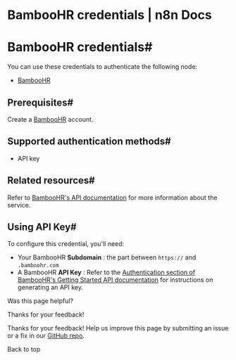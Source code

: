 # BambooHR credentials | n8n Docs

[ ](https://github.com/n8n-io/n8n-docs/edit/main/docs/integrations/builtin/credentials/bamboohr.md "Edit this page")

# BambooHR credentials#

You can use these credentials to authenticate the following node:

  * [BambooHR](../../app-nodes/n8n-nodes-base.bamboohr/)

## Prerequisites#

Create a [BambooHR](https://www.bamboohr.com/) account.

## Supported authentication methods#

  * API key

## Related resources#

Refer to [BambooHR's API documentation](https://documentation.bamboohr.com/docs/getting-started) for more information about the service.

## Using API Key#

To configure this credential, you'll need:

  * Your BambooHR **Subdomain** : the part between `https://` and `.bamboohr.com`
  * A BambooHR **API Key** : Refer to the [Authentication section of BambooHR's Getting Started API documentation](https://documentation.bamboohr.com/docs/getting-started#authentication) for instructions on generating an API key.

Was this page helpful? 

Thanks for your feedback! 

Thanks for your feedback! Help us improve this page by submitting an issue or a fix in our [GitHub repo](https://github.com/n8n-io/n8n-docs). 

Back to top